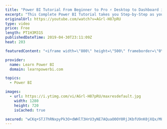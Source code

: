 ```yaml
---
title: "Power BI Tutorial From Beginner to Pro ⚡ Desktop to Dashboard in 60 Minutes ⏰"
excerpt: "This Complete Power BI Tutorial takes you Step-by-Step as you use Power BI Desktop to create a beautiful Power BI Dashboard. 👉 Download Power BI Files in Video at https://web.learnpowerbi.com/download?content=20190501  ✅ Subscribe to always get my latest videos: https://www.youtube.com/powerbipro?sub_confirmation=1"
originalUrl: https://youtube.com/watch?v=AGrl-H87pRU
type: video
price: Free
length: PT1H3M31S
publishedDateTime: 2019-04-30T23:11:09Z
heat: 203

featuredContent: "<iframe width=\"800\" height=\"500\" frameborder=\"0\" src=\"https://www.youtube.com/embed/AGrl-H87pRU\" allow=\"accelerometer; autoplay; encrypted-media; gyroscope; picture-in-picture\" allowfullscreen></iframe>"

provider:
  name: Learn Power BI
  domain: learnpowerbi.com

topics:
  - Power BI

images:
  - url: https://i.ytimg.com/vi/AGrl-H87pRU/maxresdefault.jpg
    width: 1280
    height: 720
    isCached: true

secured: "wCKq+STJ7hRNxpyPk3O+dWHlT3HrU3yNE7AQuaO0OY0RjJKbfU9nK0jXQx/M84C4i4g6X1qKciozE5uaABvzYaLG2izx7M9dXGXyaLOeUcXLkfsWA/L1rcK5hYjtxKPJbqM8eU1TnlWTJcBpjLKW3KNruvg3+aADuaG14c6EnFEOkBYOheybHLXuXPqHHz9rDXL/boNgWaK+h41uBfXj1bboJ3q52PBqrORd34nBf0hqJZqzAIJ86r6ddEPOAUORvdjv32ebWEPvUR/uwdwHkO2ipyZMan7sav6vQRE3RCMACd27mexW2dcsvRBXRo2euhwH7379pdXLtOdNCn0Iw2PTPpVey8WHTnOGhkY434aLZt8aO7tthmX+x6Q8yMzo3lBD3ihaAK9X4lJ304O/JuhbOD3ER76ADn+xZv8frdSvUI3v6jp1rgZLPvMbXYBb;3GVmP+Or2NwfSZJupJEtAQ=="
---
```


